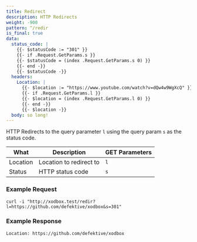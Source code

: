 ```yaml
---
title: Redirect
description: HTTP Redirects
weight: -900
pattern: ^/redir
is_final: true
data:
  status_code: |
    {{- $statusCode := "301" }}
    {{- if .Request.GetParams.s }}
    {{- $statusCode = (index .Request.GetParams.s 0) }}
    {{- end -}}
    {{- $statusCode -}}
  headers:
    Location: |
      {{- $location := "https://www.youtube.com/watch?v=dQw4w9WgXcQ" }}
      {{- if .Request.GetParams.l }}
      {{- $location = (index .Request.GetParams.l 0) }}
      {{- end -}}
      {{- $location -}}
  body: so long!
---
```


HTTP Redirects to the query parameter `l` using the query param `s` as the status code.

| What     | Description             | GET Parameters |
|----------|-------------------------|----------------|
| Location | Location to redirect to | `l`            |
| Status   | HTTP status code        | `s`            |

### Example Request

```shell
curl -i "http://xodbox.test/redir?l=https://github.com/defektive/xodbox&s=301"
```

### Example Response

```txt
Location: https://github.com/defektive/xodbox
```
